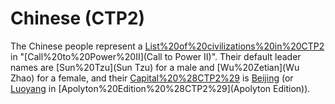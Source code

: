 # Chinese (CTP2)

The Chinese people represent a [List%20of%20civilizations%20in%20CTP2](civilization) in "[Call%20to%20Power%20II](Call to Power II)". Their default leader names are [Sun%20Tzu](Sun Tzu) for a male and [Wu%20Zetian](Wu Zhao) for a female, and their [Capital%20%28CTP2%29](capital) is [Beijing](Beijing) (or [Luoyang](Luoyang) in [Apolyton%20Edition%20%28CTP2%29](Apolyton Edition)).